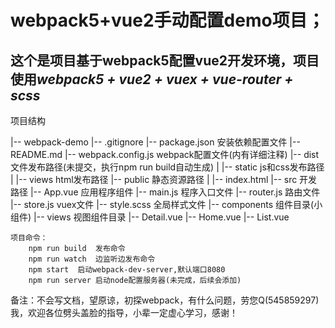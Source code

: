 # webpack5+vue2手动配置demo项目；

## 这个是项目基于webpack5配置vue2开发环境，项目使用*webpack5 + vue2 + vuex + vue-router + scss*


项目结构

|-- webpack-demo
    |-- .gitignore
    |-- package.json 安装依赖配置文件
    |-- README.md
    |-- webpack.config.js webpack配置文件(内有详细注释)
    |-- dist 文件发布路径(未提交，执行npm run build自动生成)
    |   |-- static js和css发布路径
    |   |-- views html发布路径
    |-- public 静态资源路径
    |   |-- index.html
    |-- src 开发路径
        |-- App.vue 应用程序组件
        |-- main.js 程序入口文件
        |-- router.js 路由文件
        |-- store.js vuex文件
        |-- style.scss 全局样式文件
        |-- components 组件目录(小组件)
        |-- views 视图组件目录
            |-- Detail.vue
            |-- Home.vue
            |-- List.vue

```
项目命令：  
    npm run build  发布命令 
    npm run watch  边监听边发布命令
    npm start  启动webpack-dev-server,默认端口8080  
    npm run server 启动node配置服务器(未完成，后续会添加)
```

备注：不会写文档，望原谅，初探webpack，有什么问题，劳您Q(545859297)我，欢迎各位劈头盖脸的指导，小辈一定虚心学习，感谢！


